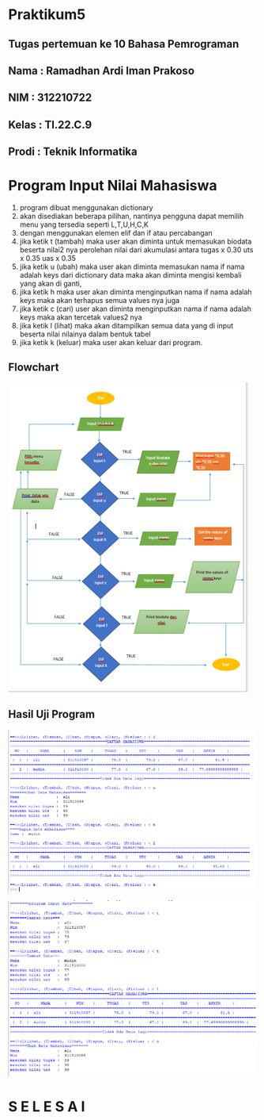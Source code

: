 # Praktikum5

## Tugas pertemuan ke 10 Bahasa Pemrograman

## Nama : Ramadhan Ardi Iman Prakoso

## NIM : 312210722

## Kelas : TI.22.C.9

## Prodi : Teknik Informatika

# Program Input Nilai Mahasiswa

1. program dibuat menggunakan dictionary
2. akan disediakan beberapa pilihan, nantinya pengguna dapat memilih menu yang tersedia seperti L,T,U,H,C,K
3. dengan menggunakan elemen elif dan if atau percabangan
4. jika ketik t (tambah) maka user akan diminta untuk memasukan biodata beserta nilai2 nya perolehan nilai dari akumulasi antara tugas x 0.30 uts x 0.35 uas x 0.35
5. jika ketik u (ubah) maka user akan diminta memasukan nama if nama adalah keys dari dictionary data maka akan diminta mengisi kembali yang akan di ganti,
6. jika ketik h maka user akan diminta menginputkan nama if nama adalah keys maka akan terhapus semua values nya juga
7. jika ketik c (cari) user akan diminta menginputkan nama if nama adalah keys maka akan tercetak values2 nya
8. jika ketik l (lihat) maka akan ditampilkan semua data yang di input beserta nilai nilainya dalam bentuk tabel
9. jika ketik k (keluar) maka user akan keluar dari program.

## Flowchart

![gambar 1](img/1.png)

## Hasil Uji Program

![gambar 2](img/2.png)

![gambar 3](img/3.png)

# S E L E S A I